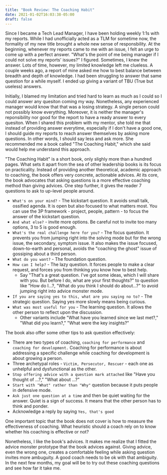 ```yaml
---
title: "Book Review: The Coaching Habit"
date: 2021-01-02T16:03:38-05:00
draft: false
---
```

Since I became a Tech Lead Manager, I have been holding weekly 1:1s with my reports. While I had unofficially acted as a TLM for sometime now, the formality of my new title brought a whole new sense of responsbility. At the beginning, whenever my reports came to me with an issue, I felt an urge to come up with a perfect answer. "What's the point of me being manager if I could not solve my reports' issues?" I figured. Sometimes, I knew the answer. Lots of time, however, my limited knowledge left me clueless. A couple weeks ago, a report of mine asked me how to best balance between breadth and depth of knowledge. I had been struggling to answer that same question for a while myself. I ended up giving a variant of TBU (True but useless) answers.

Initially, I blamed my limitation and tried hard to learn as much as I could so I could answer any quesiton coming my way. Nonetheless, any experienced manager would know that that was a losing strategy. A single person could not possibly know everything. Moreover, it is neither the manager's reponsibility nor good for the report to have a ready answer to every quesiton. When I shared this problem with my mentor, she told me that instead of providing answer everytime, especially if I don't have a good one, I should guide my reports to reach answer themselves by asking more questions. In other words, I should say less and ask more. She recommended me a book called "The Coaching Habit," which she said would help me understand this approach.

"The Coaching Habit" is a short book, only slighly more than a hundred pages. What sets it apart from the sea of other leadership books is its focus on practicality. Instead of providing another theoretical, academic approach to coaching, the book offers very concrete, actionable advices. At its core, the book advocates that asking questions is a more effective coaching method than giving advices. One step further, it gives the reader 7 questions to ask to up-level people around.

* `What's on your mind?` - The kickstart question. It avoids small talk, ossified agenda. It is open but also focused to what matters most. You can use the 3P framework - project, people, pattern - to focus the answer of the kickstart question.
* `And what else?` - invite more options. Be careful not to invite too many options, 3 to 5 is good enough.
* `What's the real challenge here for you?` - The focus question. It prevents you from jumping right into the solving mode but for the wrong issue, the secondary, symptom issue. It also makes the issue focused, down-to-earth and personal, avoids the "coaching the ghost" issue of gossiping about a third person.
* `What do you want?` - The foundation question.
* `How can I help?` - The lazy question. It forces people to make a clear request, and forces you from thinking you know how to best help.
    * Say "That's a great question. I've got some ideas, which I will share with you. But before I do, what are your first thoughts?" to question like "How do I...?, "What do you think I should do about...?" to avoid jumping right into advice monster mode.
* `If you are saying yes to this, what are you saying no to?` - The strategic question. Saying yes more slowly means being curious.
* `What was most useful for you` - The learning question. It allows the other person to reflect upon the discussion.
    * Other variants include "What have you learned since we last met?," "What did you learn?," "What were the key insights?"

The book also offer some other tips to ask question effectively:
* There are two types of coaching, `coaching for performance` and `coaching for development.` Coaching for performance is about addressing a specific challenge while coaching for development is about growing a person.
* Three archetypal roles - `Victim, Persecutor, Rescuer` - each one as unhelpful and dysfunctional as the other.
* `Stop offering advice with a question mark attached` like "Have you thought of ...?," "What about ...?"
* `Start with "What" rather than "Why"` question because it puts people in defensive mode.
* `Ask just one question at a time` and then be quiet waiting for the answer. Quiet is a sign of success. It means that the other person has to think and ponder.
* Acknowledge a reply by saying `Yes, that's good`

One important topic that the book does not cover is how to measure the effectiveness of coaching. What heuristic should a coach rely on to know whether his coaching is effective or not?

Nonetheless, I like the book's advices. It makes me realize that I fitted the advice monster prototype that the book advices against. Giving advice, even the wrong one, creates a comfortable feeling while asking question invites more ambuguity. A good coach needs to be ok with that ambiguity. In the next few months, my goal will be to try out these coaching questions and see how far it take me.